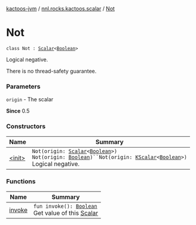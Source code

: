 [kactoos-jvm](../../index.md) / [nnl.rocks.kactoos.scalar](../index.md) / [Not](./index.md)

# Not

`class Not : `[`Scalar`](../../nnl.rocks.kactoos/-scalar/index.md)`<`[`Boolean`](https://kotlinlang.org/api/latest/jvm/stdlib/kotlin/-boolean/index.html)`>`

Logical negative.

There is no thread-safety guarantee.

### Parameters

`origin` - The scalar

**Since**
0.5

### Constructors

| Name | Summary |
|---|---|
| [&lt;init&gt;](-init-.md) | `Not(origin: `[`Scalar`](../../nnl.rocks.kactoos/-scalar/index.md)`<`[`Boolean`](https://kotlinlang.org/api/latest/jvm/stdlib/kotlin/-boolean/index.html)`>)`<br>`Not(origin: `[`Boolean`](https://kotlinlang.org/api/latest/jvm/stdlib/kotlin/-boolean/index.html)`)``Not(origin: `[`KScalar`](../../nnl.rocks.kactoos/-k-scalar.md)`<`[`Boolean`](https://kotlinlang.org/api/latest/jvm/stdlib/kotlin/-boolean/index.html)`>)`<br>Logical negative. |

### Functions

| Name | Summary |
|---|---|
| [invoke](invoke.md) | `fun invoke(): `[`Boolean`](https://kotlinlang.org/api/latest/jvm/stdlib/kotlin/-boolean/index.html)<br>Get value of this [Scalar](../../nnl.rocks.kactoos/-scalar/index.md) |
